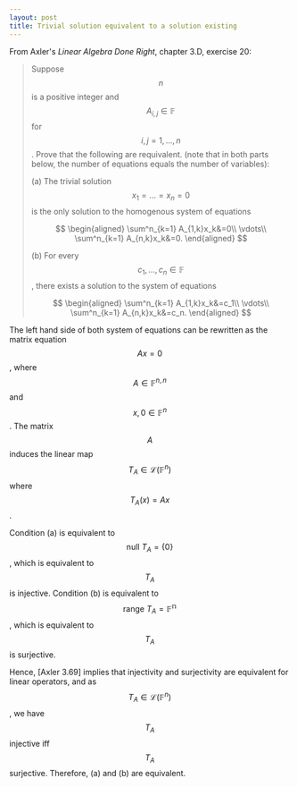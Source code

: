 ```yaml
---
layout: post
title: Trivial solution equivalent to a solution existing
---
```


From Axler's *Linear Algebra Done Right*, chapter 3.D, exercise 20:

> Suppose $$n$$ is a positive integer and $$A_{i,j} \in \mathbb{F}$$ for 
> $$i, j = 1, \dots, n$$. Prove that the following are requivalent. 
> (note that in both parts below, the number of equations equals 
> the number of variables):
> 
> (a) The trivial solution $$x_1 = \dots = x_n = 0$$ is the only solution to 
> the homogenous system of equations 
>
> $$
\begin{aligned}
\sum^n_{k=1} A_{1,k}x_k&=0\\
\vdots\\
\sum^n_{k=1} A_{n,k}x_k&=0.
\end{aligned}
> $$
>
> (b) For every $$c_1, \dots, c_n \in \mathbb{F}$$, there exists a solution to the system 
> of equations
>
> $$
\begin{aligned}
\sum^n_{k=1} A_{1,k}x_k&=c_1\\
\vdots\\
\sum^n_{k=1} A_{n,k}x_k&=c_n.
\end{aligned}
> $$

The left hand side of both system of equations can be rewritten as the
matrix equation $$Ax=0$$, where $$A \in \mathbb{F}^{n,n}$$ and 
$$x, 0 \in \mathbb{F}^n$$. The matrix $$A$$ induces the linear map 
$$T_A \in \mathcal{L}(\mathbb{F}^n)$$ where $$T_A(x) = A x$$.

Condition (a) is equivalent to $$\text{null } T_A = \{0\}$$, which is equivalent to $$T_A$$ is injective. 
Condition (b) is equivalent to $$\text{range } T_A = \mathbb{F^n}$$, which is equivalent to $$T_A$$ is surjective.

Hence, [Axler 3.69] implies that injectivity and surjectivity are 
equivalent for linear operators, and as $$T_A \in \mathcal{L}(\mathbb{F}^n)$$,
we have $$T_A$$ injective iff $$T_A$$ surjective. Therefore, (a) and (b) are 
equivalent.
